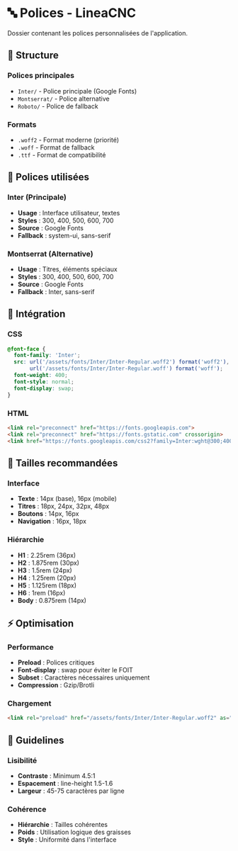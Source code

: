 # 🔤 Polices - LineaCNC

Dossier contenant les polices personnalisées de l'application.

## 📁 Structure

### Polices principales
- `Inter/` - Police principale (Google Fonts)
- `Montserrat/` - Police alternative
- `Roboto/` - Police de fallback

### Formats
- `.woff2` - Format moderne (priorité)
- `.woff` - Format de fallback
- `.ttf` - Format de compatibilité

## 🎨 Polices utilisées

### Inter (Principale)
- **Usage** : Interface utilisateur, textes
- **Styles** : 300, 400, 500, 600, 700
- **Source** : Google Fonts
- **Fallback** : system-ui, sans-serif

### Montserrat (Alternative)
- **Usage** : Titres, éléments spéciaux
- **Styles** : 300, 400, 500, 600, 700
- **Source** : Google Fonts
- **Fallback** : Inter, sans-serif

## 🔧 Intégration

### CSS
```css
@font-face {
  font-family: 'Inter';
  src: url('/assets/fonts/Inter/Inter-Regular.woff2') format('woff2'),
       url('/assets/fonts/Inter/Inter-Regular.woff') format('woff');
  font-weight: 400;
  font-style: normal;
  font-display: swap;
}
```

### HTML
```html
<link rel="preconnect" href="https://fonts.googleapis.com">
<link rel="preconnect" href="https://fonts.gstatic.com" crossorigin>
<link href="https://fonts.googleapis.com/css2?family=Inter:wght@300;400;500;600;700&display=swap" rel="stylesheet">
```

## 📏 Tailles recommandées

### Interface
- **Texte** : 14px (base), 16px (mobile)
- **Titres** : 18px, 24px, 32px, 48px
- **Boutons** : 14px, 16px
- **Navigation** : 16px, 18px

### Hiérarchie
- **H1** : 2.25rem (36px)
- **H2** : 1.875rem (30px)
- **H3** : 1.5rem (24px)
- **H4** : 1.25rem (20px)
- **H5** : 1.125rem (18px)
- **H6** : 1rem (16px)
- **Body** : 0.875rem (14px)

## ⚡ Optimisation

### Performance
- **Preload** : Polices critiques
- **Font-display** : swap pour éviter le FOIT
- **Subset** : Caractères nécessaires uniquement
- **Compression** : Gzip/Brotli

### Chargement
```html
<link rel="preload" href="/assets/fonts/Inter/Inter-Regular.woff2" as="font" type="font/woff2" crossorigin>
```

## 🎯 Guidelines

### Lisibilité
- **Contraste** : Minimum 4.5:1
- **Espacement** : line-height 1.5-1.6
- **Largeur** : 45-75 caractères par ligne

### Cohérence
- **Hiérarchie** : Tailles cohérentes
- **Poids** : Utilisation logique des graisses
- **Style** : Uniformité dans l'interface
